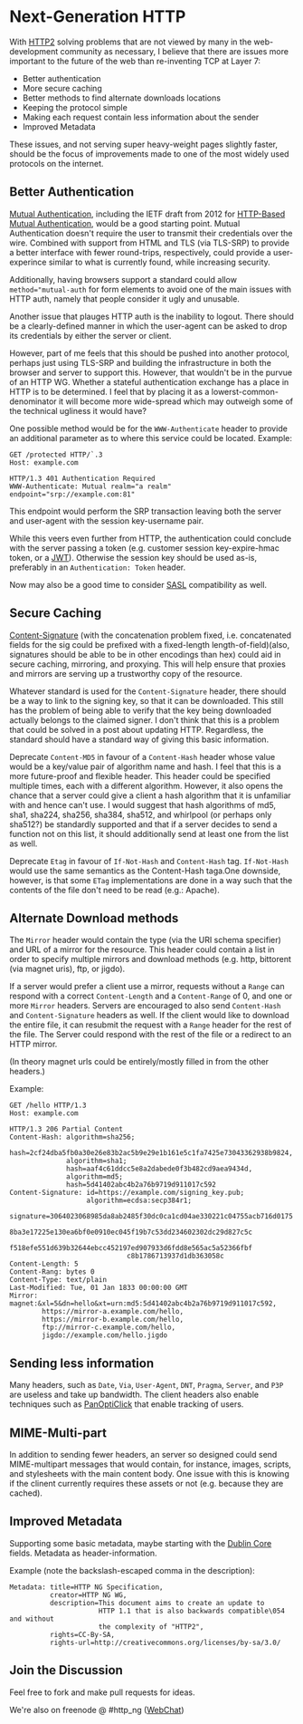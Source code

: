 Next-Generation HTTP
====================

With [HTTP2](http://http2.github.io/) solving problems that are not
viewed by many in the web-development community as necessary, I believe
that there are issues more important to the future of the web than
re-inventing TCP at Layer 7:

* Better authentication
* More secure caching
* Better methods to find alternate downloads locations
* Keeping the protocol simple
* Making each request contain less information about the sender
* Improved Metadata

These issues, and not serving super heavy-weight pages slightly faster,
should be the focus of improvements made to one of the most widely used
protocols on the internet.

Better Authentication
---------------------

[Mutual Authentication](http://en.wikipedia.org/wiki/Mutual_authentication),
including the IETF draft from 2012 for
[HTTP-Based Mutual Authentication](https://tools.ietf.org/id/draft-oiwa-http-mutualauth-12.txt),
would be a good starting point. Mutual Authentication doesn't require
the user to transmit their credentials over the wire. Combined with
support from HTML and TLS (via TLS-SRP) to provide a better interface
with fewer round-trips, respectively, could provide a user-experince
similar to what is currently found, while increasing security.

Additionally, having browsers support a standard could allow `method="mutual-auth`
for form elements to avoid one of the main issues with HTTP auth, namely
that people consider it ugly and unusable.

Another issue that plauges HTTP auth is the inability to logout.  There
should be a clearly-defined manner in which the user-agent can be asked to
drop its credentials by either the server or client.

However, part of me feels that this should be pushed into another
protocol, perhaps just using TLS-SRP and building the infrastructure in
both the browser and server to support this. However, that wouldn't be
in the purvue of an HTTP WG. Whether a stateful authentication exchange
has a place in HTTP is to be determined. I feel that by placing it as a
lowerst-common-denominator it will become more wide-spread which may
outweigh some of the technical ugliness it would have?

One possible method would be for the `WWW-Authenticate` header to provide
an additional parameter as to where this service could be located. Example:

```
GET /protected HTTP/`.3
Host: example.com

HTTP/1.3 401 Authentication Required
WWW-Authenticate: Mutual realm="a realm" endpoint="srp://example.com:81"
```

This endpoint would perform the SRP transaction leaving both the server and
user-agent with the session key-username pair.

While this veers even further from HTTP, the authentication could conclude
with the server passing a token (e.g. customer session key-expire-hmac
token, or a [JWT](http://jwt.io/)).  Otherwise the session key should be
used as-is, preferably in an `Authentication: Token` header.

Now may also be a good time to consider
[SASL](http://tools.ietf.org/html/rfc4422) compatibility as well.

Secure Caching
--------------

[Content-Signature](https://tools.ietf.org/html/draft-burke-content-signature-00)
(with the concatenation problem fixed, i.e. concatenated fields for the
sig could be prefixed with a fixed-length length-of-field)(also,
signatures should be able to be in other encodings than hex) could aid
in secure caching, mirroring, and proxying. This will help ensure that
proxies and mirrors are serving up a trustworthy copy of the resource.

Whatever standard is used for the `Content-Signature` header, there should
be a way to link to the signing key, so that it can be downloaded. This
still has the problem of being able to verify that the key being
downloaded actually belongs to the claimed signer. I don't think that
this is a problem that could be solved in a post about updating HTTP.
Regardless, the standard should have a standard way of giving this basic
information.

Deprecate `Content-MD5` in favour of a `Content-Hash` header whose value
would be a key/value pair of algorithm name and hash. I feel that this is a more
future-proof and flexible header. This header could be specified
multiple times, each with a different algorithm. However, it also opens
the chance that a server could give a client a hash algorithm that it is
unfamiliar with and hence can't use. I would suggest that hash
algorithms of md5, sha1, sha224, sha256, sha384, sha512, and whirlpool
(or perhaps only sha512?) be standardly supported and that if a server
decides to send a function not on this list, it should additionally send
at least one from the list as well.

Deprecate `Etag` in favour of `If-Not-Hash` and `Content-Hash` tag.
`If-Not-Hash` would use the same semantics as the Content-Hash taga.One
downside, however, is that some `ETag` implementations are done in a way
such that the contents of the file don't need to be read (e.g.: Apache).

Alternate Download methods
--------------------------

The `Mirror` header would contain the type (via the URI schema specifier)
and URL of a mirror for the resource. This header could contain a list
in order to specify multiple mirrors and download methods
(e.g. http, bittorent (via magnet uris), ftp, or jigdo).

If a server would prefer a client use a mirror, requests without a
`Range` can respond with a correct `Content-Length` and a `Content-Range`
of 0, and one or more `Mirror` headers. Servers are encouraged to also send
`Content-Hash` and `Content-Signature` headers as well. If the client
would like to download the entire file, it can resubmit the request with
a `Range` header for the rest of the file. The Server could respond with
the rest of the file or a redirect to an HTTP mirror.

(In theory magnet urls could be entirely/mostly filled in from the other
headers.)

Example:

```
GET /hello HTTP/1.3
Host: example.com

HTTP/1.3 206 Partial Content
Content-Hash: algorithm=sha256;
              hash=2cf24dba5fb0a30e26e83b2ac5b9e29e1b161e5c1fa7425e73043362938b9824,
              algorithm=sha1;
              hash=aaf4c61ddcc5e8a2dabede0f3b482cd9aea9434d,
              algorithm=md5;
              hash=5d41402abc4b2a76b9719d911017c592
Content-Signature: id=https://example.com/signing_key.pub;
                   algorithm=ecdsa:secp384r1;
                   signature=3064023068985da8ab2485f30dc0ca1cd04ae330221c04755acb716d0175
                             8ba3e17225e130ea6bf0e0910ec045f19b7c53dd234602302dc29d827c5c
                             f518efe551d639b32644ebcc452197ed907933d6fdd8e565ac5a52366fbf
                             c8b1786713937d1db363058c
Content-Length: 5
Content-Rang: bytes 0
Content-Type: text/plain
Last-Modified: Tue, 01 Jan 1833 00:00:00 GMT
Mirror: magnet:&xl=5&dn=hello&xt=urn:md5:5d41402abc4b2a76b9719d911017c592,
        https://mirror-a.example.com/hello,
        https://mirror-b.example.com/hello,
        ftp://mirror-c.example.com/hello,
        jigdo://example.com/hello.jigdo

```

Sending less information
-----------------------

Many headers, such as `Date`, `Via`, `User-Agent`, `DNT`, `Pragma`,
`Server`, and `P3P` are useless and take up bandwidth. The client headers
also enable techniques such as [PanOptiClick](https://panopticlick.eff.org/)
that enable tracking of users.

MIME-Multi-part
---------------

In addition to sending fewer headers, an server so designed could send
MIME-multipart messages that would contain, for instance, images,
scripts, and stylesheets with the main content body.  One issue with
this is knowing if the clinent currently requires these assets or not
(e.g. because they are cached).

Improved Metadata
-----------------

Supporting some basic metadata, maybe starting with the [Dublin
Core](http://en.wikipedia.org/wiki/Dublin_Core) fields. Metadata as
header-information.

Example (note the backslash-escaped comma in the description):

```
Metadata: title=HTTP NG Specification,
          creator=HTTP NG WG,
          description=This document aims to create an update to
                      HTTP 1.1 that is also backwards compatible\054 and without
                      the complexity of "HTTP2",
          rights=CC-By-SA,
          rights-url=http://creativecommons.org/licenses/by-sa/3.0/
```

Join the Discussion
-------------------

Feel free to fork and make pull requests for ideas.

We're also on freenode @ #http_ng ([WebChat](http://webchat.freenode.net/?channels=http_ng))
